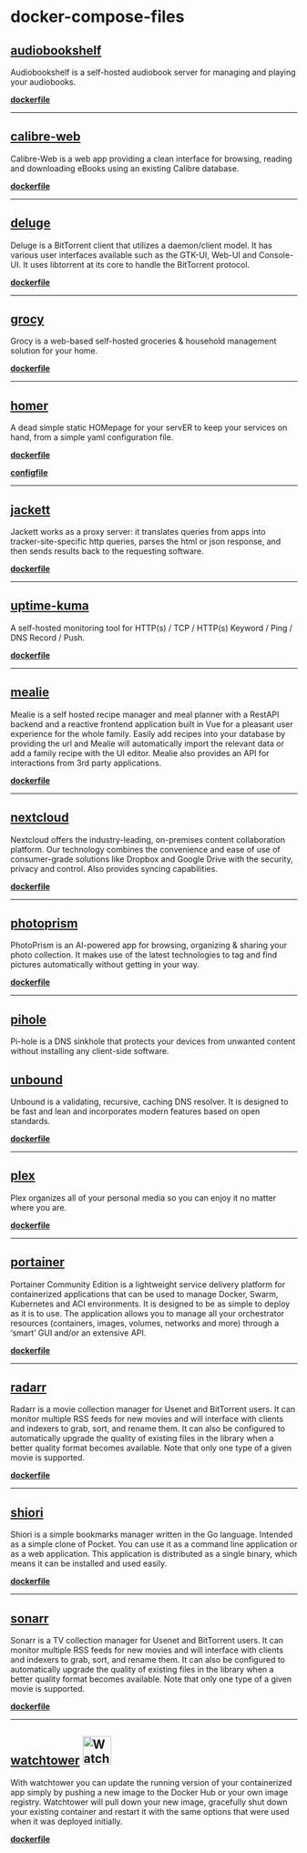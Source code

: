 # docker-compose-files

## [audiobookshelf](https://github.com/advplyr/audiobookshelf)

<p>Audiobookshelf is a self-hosted audiobook server for managing and playing your audiobooks.</p>

**[dockerfile](https://github.com/wkimble91/docker-compose-files/blob/main/compose/audiobookshelf/docker-compose.yaml)**

---

## [calibre-web](https://github.com/janeczku/calibre-web)

<p>Calibre-Web is a web app providing a clean interface for browsing, reading and downloading eBooks using an existing Calibre database.</p>

**[dockerfile](https://github.com/wkimble91/docker-compose-files/blob/main/compose/calibre-web/docker-compose.yaml)**

---

## [deluge](https://github.com/deluge-torrent/deluge)

<p>Deluge is a BitTorrent client that utilizes a daemon/client model. It has various user interfaces available such as the GTK-UI, Web-UI and Console-UI. It uses libtorrent at its core to handle the BitTorrent protocol.</p>

**[dockerfile](https://github.com/wkimble91/docker-compose-files/blob/main/compose/deluge/docker-compose.yaml)**

---

## [grocy](https://github.com/grocy/grocy)

<p>Grocy is a web-based self-hosted groceries & household management solution for your home.</p>

**[dockerfile](https://github.com/wkimble91/docker-compose-files/blob/main/compose/grocy/docker-compose.yaml)**

---

## [homer](https://github.com/bastienwirtz/homer)

<p>A dead simple static HOMepage for your servER to keep your services on hand, from a simple yaml configuration file.</p>

**[dockerfile](https://github.com/wkimble91/docker-compose-files/blob/main/compose/homer/docker-compose.yaml)**

**[configfile](https://github.com/wkimble91/docker-compose-files/blob/main/compose/homer/config.yaml)**

---

## [jackett](https://github.com/Jackett/Jackett)

<p>Jackett works as a proxy server: it translates queries from apps into tracker-site-specific http queries, parses the html or json response, and then sends results back to the requesting software.</p>

**[dockerfile](https://github.com/wkimble91/docker-compose-files/blob/main/compose/jackett/docker-compose.yaml)**

---

## [uptime-kuma](https://github.com/louislam/uptime-kuma)

<p>A self-hosted monitoring tool for HTTP(s) / TCP / HTTP(s) Keyword / Ping / DNS Record / Push.</p>

**[dockerfile](https://github.com/wkimble91/docker-compose-files/blob/main/compose/uptime-kuma/docker-compose.yaml)**

---

## [mealie](https://github.com/hay-kot/mealie)

<p>Mealie is a self hosted recipe manager and meal planner with a RestAPI backend and a reactive frontend application built in Vue for a pleasant user experience for the whole family. Easily add recipes into your database by providing the url and Mealie will automatically import the relevant data or add a family recipe with the UI editor. Mealie also provides an API for interactions from 3rd party applications.</p>

**[dockerfile](https://github.com/wkimble91/docker-compose-files/blob/main/compose/mealie/docker-compose.yaml)**

---

## [nextcloud](https://github.com/nextcloud/server)

<p>Nextcloud offers the industry-leading, on-premises content collaboration platform. Our technology combines the convenience and ease of use of consumer-grade solutions like Dropbox and Google Drive with the security, privacy and control. Also provides syncing capabilities.</p>

**[dockerfile](https://github.com/wkimble91/docker-compose-files/blob/main/compose/nextcloud/docker-compose.yaml)**

---

## [photoprism](https://github.com/photoprism/photoprism)

<p>PhotoPrism is an AI-powered app for browsing, organizing & sharing your photo collection. It makes use of the latest technologies to tag and find pictures automatically without getting in your way.</p>

**[dockerfile](https://github.com/wkimble91/docker-compose-files/blob/main/compose/photoprism/docker-compose.yaml)**

---

## [pihole](https://github.com/pi-hole/pi-hole)

<p>Pi-hole is a DNS sinkhole that protects your devices from unwanted content without installing any client-side software.</p>

## [unbound](https://github.com/NLnetLabs/unbound)

<p>Unbound is a validating, recursive, caching DNS resolver. It is designed to be fast and lean and incorporates modern features based on open standards.</p>

**[dockerfile](https://github.com/wkimble91/docker-compose-files/blob/main/compose/pihole/docker-compose.yaml)**

---

## [plex](https://github.com/plexinc/pms-docker)

<p>Plex organizes all of your personal media so you can enjoy it no matter where you are.</p>

**[dockerfile](https://github.com/wkimble91/docker-compose-files/blob/main/compose/plex/docker-compose.yaml)**

---

## [portainer](https://github.com/portainer/portainer)

<p>Portainer Community Edition is a lightweight service delivery platform for containerized applications that can be used to manage Docker, Swarm, Kubernetes and ACI environments. It is designed to be as simple to deploy as it is to use. The application allows you to manage all your orchestrator resources (containers, images, volumes, networks and more) through a ‘smart’ GUI and/or an extensive API.</p>

**[dockerfile](https://github.com/wkimble91/docker-compose-files/blob/main/compose/portainer/docker-compose.yaml)**

---

## [radarr](https://github.com/Radarr/Radarr)

<p>Radarr is a movie collection manager for Usenet and BitTorrent users. It can monitor multiple RSS feeds for new movies and will interface with clients and indexers to grab, sort, and rename them. It can also be configured to automatically upgrade the quality of existing files in the library when a better quality format becomes available. Note that only one type of a given movie is supported.</p>

**[dockerfile](https://github.com/wkimble91/docker-compose-files/blob/main/compose/radarr/docker-compose.yaml)**

---

## [shiori](https://github.com/go-shiori/shiori)

<p>Shiori is a simple bookmarks manager written in the Go language. Intended as a simple clone of Pocket. You can use it as a command line application or as a web application. This application is distributed as a single binary, which means it can be installed and used easily.</p>

**[dockerfile](https://github.com/wkimble91/docker-compose-files/blob/main/compose/shiori/docker-compose.yaml)**

---

## [sonarr](https://github.com/Sonarr/Sonarr)

<p>Sonarr is a TV collection manager for Usenet and BitTorrent users. It can monitor multiple RSS feeds for new movies and will interface with clients and indexers to grab, sort, and rename them. It can also be configured to automatically upgrade the quality of existing files in the library when a better quality format becomes available. Note that only one type of a given movie is supported.</p>

**[dockerfile](https://github.com/wkimble91/docker-compose-files/blob/main/compose/sonarr/docker-compose.yaml)**

---

## [watchtower](https://github.com/containrrr/watchtower) <a href="https://raw.githubusercontent.com/containrrr/watchtower/main/logo.png"><img src="https://raw.githubusercontent.com/containrrr/watchtower/main/logo.png" style="width: 50px; max-width: 100%; height: auto" title="Watchtower" /></a>

<p>With watchtower you can update the running version of your containerized app simply by pushing a new image to the Docker Hub or your own image registry. Watchtower will pull down your new image, gracefully shut down your existing container and restart it with the same options that were used when it was deployed initially.</p>

**[dockerfile](https://github.com/wkimble91/docker-compose-files/blob/main/compose/watchtower/docker-compose.yaml)**
